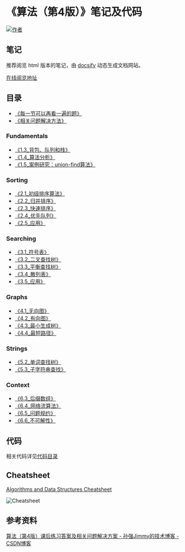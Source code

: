 # 《算法（第4版）》笔记及代码

[![作者](https://img.shields.io/badge/%E4%BD%9C%E8%80%85-KyonHuang-7AD6FD.svg)](http://kyonhuang.top)

## 笔记

推荐阅览 html 版本的笔记，由 [docsify](https://docsify.js.org/#/zh-cn/) 动态生成文档网站。

[在线阅览地址](http://kyonhuang.top/Algorithms-notes/)

## 目录

* [《每一节可以再看一遍的题》](https://github.com/bighuang624/Algorithms-notes/blob/master/每一节可以再看一遍的题.md)
* [《相关问题解决方法》](https://github.com/bighuang624/Algorithms-notes/blob/master/相关问题解决方法.md)

### Fundamentals

* [《1.3_背包、队列和栈》](https://github.com/bighuang624/Algorithms-notes/blob/master/docs/Fundamentals/1.3_背包、队列和栈.md)
* [《1.4_算法分析》](https://github.com/bighuang624/Algorithms-notes/blob/master/docs/Fundamentals/1.4_算法分析.md)
* [《1.5_案例研究：union-find算法》](https://github.com/bighuang624/Algorithms-notes/blob/master/docs/Fundamentals/1.5_案例研究：union-find算法.md)

### Sorting

* [《2.1_初级排序算法》](https://github.com/bighuang624/Algorithms-notes/blob/master/docs/Sorting/2.1_初级排序算法.md)
* [《2.2_归并排序》](https://github.com/bighuang624/Algorithms-notes/blob/master/docs/Sorting/2.2_归并排序.md)
* [《2.3_快速排序》](https://github.com/bighuang624/Algorithms-notes/blob/master/docs/Sorting/2.3_快速排序.md)
* [《2.4_优先队列》](https://github.com/bighuang624/Algorithms-notes/blob/master/docs/Sorting/2.4_优先队列.md)
* [《2.5_应用》](https://github.com/bighuang624/Algorithms-notes/blob/master/docs/Sorting/2.5_应用.md)

### Searching

* [《3.1_符号表》](https://github.com/bighuang624/Algorithms-notes/blob/master/docs/Searching/3.1_符号表.md)
* [《3.2_二叉查找树》](https://github.com/bighuang624/Algorithms-notes/blob/master/docs/Searching/3.2_二叉查找树.md)
* [《3.3_平衡查找树》](https://github.com/bighuang624/Algorithms-notes/blob/master/docs/Searching/3.3_平衡查找树.md)
* [《3.4_散列表》](https://github.com/bighuang624/Algorithms-notes/blob/master/docs/Searching/3.4_散列表.md)
* [《3.5_应用》](https://github.com/bighuang624/Algorithms-notes/blob/master/docs/Searching/3.5_应用.md)

### Graphs

* [《4.1_无向图》](https://github.com/bighuang624/Algorithms-notes/blob/master/docs/Graphs/4.1_无向图.md)
* [《4.2_有向图》](https://github.com/bighuang624/Algorithms-notes/blob/master/docs/Graphs/4.2_有向图.md)
* [《4.3_最小生成树》](https://github.com/bighuang624/Algorithms-notes/blob/master/docs/Graphs/4.3_最小生成树.md)
* [《4.4_最短路径》](https://github.com/bighuang624/Algorithms-notes/blob/master/docs/Graphs/4.4_最短路径.md)

### Strings

* [《5.2_单词查找树》](https://github.com/bighuang624/Algorithms-notes/blob/master/docs/Strings/5.2_单词查找树.md)
* [《5.3_子字符串查找》](https://github.com/bighuang624/Algorithms-notes/blob/master/docs/Strings/5.3_子字符串查找.md)

### Context

* [《6.3_后缀数组》](https://github.com/bighuang624/Algorithms-notes/blob/master/docs/Context/6.3_后缀数组.md)
* [《6.4_网络流算法》](https://github.com/bighuang624/Algorithms-notes/blob/master/docs/Context/6.4_网络流算法.md)
* [《6.5_问题规约》](https://github.com/bighuang624/Algorithms-notes/blob/master/docs/Context/6.5_问题规约.md)
* [《6.6_不可解性》](https://github.com/bighuang624/Algorithms-notes/blob/master/docs/Context/6.6_不可解性.md)

## 代码

相关代码详见[代码目录](https://github.com/bighuang624/Algorithms-notes/blob/master/code)

## Cheatsheet

[Algorithms and Data Structures Cheatsheet](https://algs4.cs.princeton.edu/cheatsheet/)

![Cheatsheet](https://raw.githubusercontent.com/bighuang624/Algorithms-notes/master/Cheatsheet.png)

## 参考资料

[算法（第4版）课后练习答案及相关问题解决方案 - 孙强Jimmy的技术博客 - CSDN博客](http://blog.csdn.net/u013541140/article/details/53222770)

